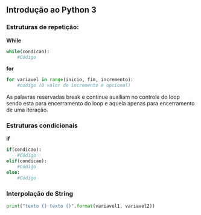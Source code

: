 ## Introdução ao Python 3

### Estruturas de repetição:

**While**

```python
while(condicao):
    #Código
```

**for**

```python
for variavel in range(inicio, fim, incremento):
    #codigo (O valor de incremento é opcional)
```
As palavras reservadas break e continue auxiliam no controle do loop sendo esta para encerramento do loop e aquela apenas para encerramento de uma iteração.

### Estruturas condicionais

**if**

```python
if(condicao):
    #Código
elif(condicao):
    #Código
else:
    #Código
```

### Interpolação de String

```python
print("texto {} texto {}".format(variavel1, variavel2))
```
